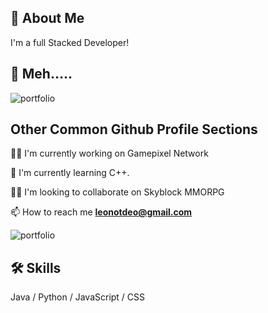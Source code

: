 ## 🚀 About Me
I'm a full Stacked Developer! 


## 🔗 Meh.....
![portfolio](https://i.ibb.co/FYSWfw5/images.jpg)

## Other Common Github Profile Sections
👩‍💻 I'm currently working on Gamepixel Network

🧠 I'm currently learning C++.

👯‍♀️ I'm looking to collaborate on Skyblock MMORPG



📫 How to reach me **leonotdeo@gmail.com**

![portfolio](https://i.ibb.co/2MKmHNg/9adfecc29d2d0b16f6351e0af8305c87.jpg)

## 🛠 Skills
Java / Python / JavaScript / CSS

